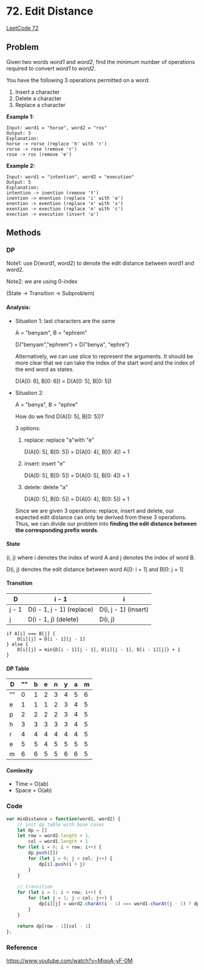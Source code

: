 # 72. Edit Distance

[LeetCode 72](https://leetcode.com/problems/edit-distance/)

## Problem

Given two words *word1* and *word2*, find the minimum number of operations required to convert *word1* to *word2*.

You have the following 3 operations permitted on a word:

1. Insert a character
2. Delete a character
3. Replace a character

**Example 1:**

```
Input: word1 = "horse", word2 = "ros"
Output: 3
Explanation: 
horse -> rorse (replace 'h' with 'r')
rorse -> rose (remove 'r')
rose -> ros (remove 'e')
```

**Example 2:**

```
Input: word1 = "intention", word2 = "execution"
Output: 5
Explanation: 
intention -> inention (remove 't')
inention -> enention (replace 'i' with 'e')
enention -> exention (replace 'n' with 'x')
exention -> exection (replace 'n' with 'c')
exection -> execution (insert 'u')
```

## Methods

### DP

Note1: use D(word1, word2) to denote the edit distance between word1 and word2.

Note2: we are using 0-index

(State -> Transition -> Subproblem)

#### Analysis: 

* Situation 1: last characters are the same

  A = "benyam", B = "ephrem"

  D("benyam","ephrem") = D("benya", "ephre")

  Alternatively, we can use slice to represent the arguments. It should be more clear that we can take the index of the start word and the index of the end word as states.

  D(A[0: 6], B[0: 6]) = D(A[0: 5], B[0: 5])

* Situation 2: 

  A = "benya", B = "ephre"

  How do we find D(A[0: 5], B[0: 5])?

  3 options: 

  1. replace: replace "a"with "e"

      D(A[0: 5], B[0: 5]) = D(A[0: 4], B[0: 4]) + 1

  2. insert: insert "e"

     D(A[0: 5], B[0: 5]) = D(A[0: 5], B[0: 4]) + 1

  3. delete: delete "a"

     D(A[0: 5], B[0: 5]) = D(A[0: 4], B[0: 5]) + 1
  
  Since we are given 3 operations: replace, insert and delete, our expected edit distance can only be derived from these 3 operations. Thus, we can divide our problem into <strong>finding the edit distance between the corresponding prefix words</strong>.

#### State

(i, j) where i denotes the index of word A and j denotes the index of word B.

D(i, j) denotes the edit distance between word A[0: i + 1] and B[0: j + 1]

#### Transition

|D|i - 1|i|
|---|---|---|
|j - 1|D(i - 1, j - 1) (replace)|D(i, j - 1) (insert)|
|j|D(i - 1, j) (delete)|D(i, j)|

```Pseudocode
if A[i] === B[j] {
  	D[i][j] = D[i - 1][j - 1]
} else {
  	D[i][j] = min{D[i - 1][j - 1], D[i][j - 1], D[i - 1][j]} + 1
}
```


#### DP Table 

|D|""|b|e|n|y|a|m|
|---|---|---|---|---|---|---|---|
|""|0|1|2|3|4|5|6|
|e|1|1|1|2|3|4|5|
|p|2|2|2|2|3|4|5|
|h|3|3|3|3|3|4|5|
|r|4|4|4|4|4|4|5|
|e|5|5|4|5|5|5|5|
|m|6|6|5|5|6|6|5|

#### Comlexity

* Time = O(ab)
* Space = O(ab)

### Code
```JavaScript
var minDistance = function(word1, word2) {
    // init dp table with base cases
    let dp = []
    let row = word2.length + 1,
        col = word1.length + 1
    for (let i = 0; i < row; i++) {
        dp.push([])
        for (let j = 0; j < col; j++) {
            dp[i].push(i + j)
        }
    }
    
    // transition
    for (let i = 1; i < row; i++) {
        for (let j = 1; j < col; j++) {
            dp[i][j] = word2.charAt(i - 1) === word1.charAt(j - 1) ? dp[i - 1][j - 1] : Math.min(dp[i - 1][j - 1], dp[i][j - 1], dp[i - 1][j]) + 1
        }
    }
    
    return dp[row - 1][col - 1]
};
```

### Reference

https://www.youtube.com/watch?v=MiqoA-yF-0M